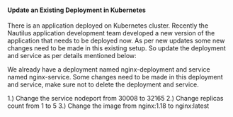#### Update an Existing Deployment in Kubernetes

There is an application deployed on Kubernetes cluster. Recently the Nautilus application development team developed a new version of the application 
that needs to be deployed now. As per new updates some new changes need to be made in this existing setup. So update the deployment and service as per 
details mentioned below:

We already have a deployment named nginx-deployment and service named nginx-service. Some changes need to be made in this deployment and service, make sure 
not to delete the deployment and service.

1.) Change the service nodeport from 30008 to 32165
2.) Change replicas count from 1 to 5
3.) Change the image from nginx:1.18 to nginx:latest
